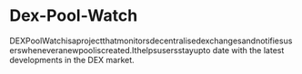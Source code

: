 # Dex-Pool-Watch
DEXPoolWatchisaprojectthatmonitorsdecentralisedexchangesandnotifiesuserswheneveranewpooliscreated.Ithelpsusersstayupto date with the latest developments in the DEX market.
